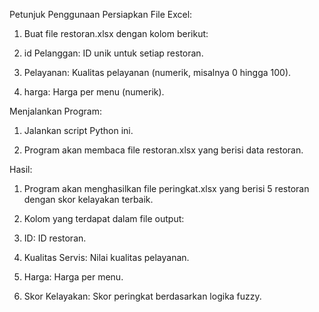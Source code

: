 Petunjuk Penggunaan
Persiapkan File Excel:

1. Buat file restoran.xlsx dengan kolom berikut:

2. id Pelanggan: ID unik untuk setiap restoran.

3. Pelayanan: Kualitas pelayanan (numerik, misalnya 0 hingga 100).

4. harga: Harga per menu (numerik).


Menjalankan Program:

1.  Jalankan script Python ini.

2. Program akan membaca file restoran.xlsx yang berisi data restoran.


Hasil:

1. Program akan menghasilkan file peringkat.xlsx yang berisi 5 restoran dengan skor kelayakan terbaik.

2. Kolom yang terdapat dalam file output:

3. ID: ID restoran.

4. Kualitas Servis: Nilai kualitas pelayanan.

5. Harga: Harga per menu.

6. Skor Kelayakan: Skor peringkat berdasarkan logika fuzzy.